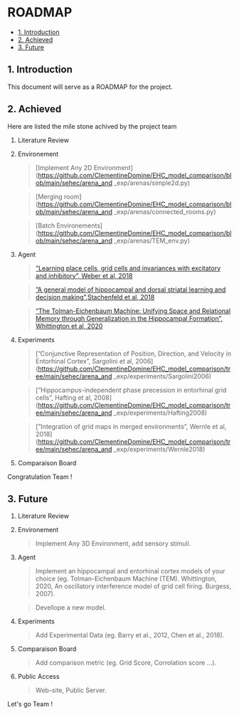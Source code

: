 
# ROADMAP

* [1. Introduction](#1-Introduction)
* [2. Achieved ](#2-Achieved)
* [3. Future](#3-Future)

## 1. Introduction

This document will serve as a ROADMAP for the project. 

## 2. Achieved

Here are listed the mile stone achived by the project team

1. Literature Review

2. Environement
    > [Implement Any 2D Environment](https://github.com/ClementineDomine/EHC_model_comparison/blob/main/sehec/arena_and _exp/arenas/simple2d.py)
    
    > [Merging room](https://github.com/ClementineDomine/EHC_model_comparison/blob/main/sehec/arena_and _exp/arenas/connected_rooms.py) 
    
    > [Batch Environements](https://github.com/ClementineDomine/EHC_model_comparison/blob/main/sehec/arena_and _exp/arenas/TEM_env.py)
    
3. Agent
      > [”Learning place cells, grid cells and invariances with excitatory and inhibitory”, Weber et al, 2018](https://github.com/ClementineDomine/EHC_model_comparison/blob/main/examples/agent_examples/weber_2018_example.ipynb)

     > [”A general model of hippocampal and dorsal striatal learning and decision making”,Stachenfeld et al, 2018](https://github.com/ClementineDomine/EHC_model_comparison/blob/main/examples/agent_examples/stachenfeld_2018_examples.ipynb)
     
     > [”The Tolman-Eichenbaum Machine: Unifying Space and Relational Memory through Generalization in the Hippocampal Formation”, Whittington et al, 2020](https://github.com/ClementineDomine/EHC_model_comparison/blob/main/examples/agent_examples/whittington_2020_examples.ipynb)
 
   
4. Experiments 
    > [”Conjunctive Representation of Position, Direction, and Velocity in Entorhinal Cortex”, Sargolini et al, 2006](https://github.com/ClementineDomine/EHC_model_comparison/tree/main/sehec/arena_and _exp/experiments/Sargolini2006)
 
    > [”Hippocampus-independent phase precession in entorhinal grid cells”, Hafting et al, 2008](https://github.com/ClementineDomine/EHC_model_comparison/tree/main/sehec/arena_and _exp/experiments/Hafting2008)


    > [”Integration of grid maps in merged environments”, Wernle et al, 2018](https://github.com/ClementineDomine/EHC_model_comparison/tree/main/sehec/arena_and _exp/experiments/Wernle2018)
  
5. Comparaison Board  
   
Congratulation Team !


## 3. Future

1. Literature Review

2. Environement
     > Implement Any 3D Environment, add sensory stimuli.
    
3. Agent
      > Implement an hippocampal and entorhinal cortex models of your choice (eg. Tolman-Eichenbaum Machine (TEM). Whittington, 2020, An oscillatory interference model of grid cell firing. Burgess, 2007).
      
      >  Devellope a new model.
   
4. Experiments 
    > Add Experimental Data (eg. Barry et al., 2012, Chen et al., 2018).

      
5. Comparaison Board  
    > Add comparison metric (eg. Grid Score, Corrolation score ...).

6. Public Access
    > Web-site, Public Server.

Let's go Team ! 


    
